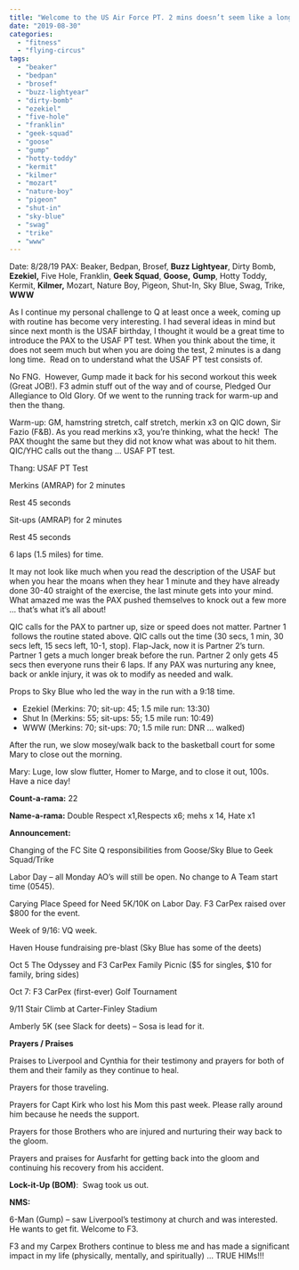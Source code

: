 ```yaml
---
title: "Welcome to the US Air Force PT. 2 mins doesn’t seem like a long time."
date: "2019-08-30"
categories: 
  - "fitness"
  - "flying-circus"
tags: 
  - "beaker"
  - "bedpan"
  - "brosef"
  - "buzz-lightyear"
  - "dirty-bomb"
  - "ezekiel"
  - "five-hole"
  - "franklin"
  - "geek-squad"
  - "goose"
  - "gump"
  - "hotty-toddy"
  - "kermit"
  - "kilmer"
  - "mozart"
  - "nature-boy"
  - "pigeon"
  - "shut-in"
  - "sky-blue"
  - "swag"
  - "trike"
  - "www"
---
```


Date: 8/28/19 PAX: Beaker, Bedpan, Brosef, **Buzz Lightyear**, Dirty Bomb, **Ezekiel,** Five Hole, Franklin, **Geek Squad**, **Goose,** **Gump**, Hotty Toddy, Kermit, **Kilmer,** Mozart, Nature Boy, Pigeon, Shut-In, Sky Blue, Swag, Trike, **WWW**

As I continue my personal challenge to Q at least once a week, coming up with routine has become very interesting. I had several ideas in mind but since next month is the USAF birthday, I thought it would be a great time to introduce the PAX to the USAF PT test. When you think about the time, it does not seem much but when you are doing the test, 2 minutes is a dang long time.  Read on to understand what the USAF PT test consists of.

No FNG.  However, Gump made it back for his second workout this week (Great JOB!). F3 admin stuff out of the way and of course, Pledged Our Allegiance to Old Glory. Of we went to the running track for warm-up and then the thang.

Warm-up: GM, hamstring stretch, calf stretch, merkin x3 on QIC down, Sir Fazio (F&B). As you read merkins x3, you’re thinking, what the heck!  The PAX thought the same but they did not know what was about to hit them. QIC/YHC calls out the thang … USAF PT test.

Thang: USAF PT Test

Merkins (AMRAP) for 2 minutes

Rest 45 seconds

Sit-ups (AMRAP) for 2 minutes

Rest 45 seconds

6 laps (1.5 miles) for time.

It may not look like much when you read the description of the USAF but when you hear the moans when they hear 1 minute and they have already done 30-40 straight of the exercise, the last minute gets into your mind. What amazed me was the PAX pushed themselves to knock out a few more … that’s what it’s all about!

QIC calls for the PAX to partner up, size or speed does not matter. Partner 1  follows the routine stated above. QIC calls out the time (30 secs, 1 min, 30 secs left, 15 secs left, 10-1, stop). Flap-Jack, now it is Partner 2’s turn. Partner 1 gets a much longer break before the run. Partner 2 only gets 45 secs then everyone runs their 6 laps. If any PAX was nurturing any knee, back or ankle injury, it was ok to modify as needed and walk.

Props to Sky Blue who led the way in the run with a 9:18 time.

- Ezekiel (Merkins: 70; sit-up: 45; 1.5 mile run: 13:30)
- Shut In (Merkins: 55; sit-ups: 55; 1.5 mile run: 10:49)
- WWW (Merkins: 70; sit-ups: 70; 1.5 mile run: DNR ... walked)

After the run, we slow mosey/walk back to the basketball court for some Mary to close out the morning.

Mary: Luge, low slow flutter, Homer to Marge, and to close it out, 100s.  Have a nice day!

**Count-a-rama:** 22

**Name-a-rama:** Double Respect x1,Respects x6; mehs x 14, Hate x1

**Announcement:**

Changing of the FC Site Q responsibilities from Goose/Sky Blue to Geek Squad/Trike

Labor Day – all Monday AO’s will still be open. No change to A Team start time (0545).

Carying Place Speed for Need 5K/10K on Labor Day. F3 CarPex raised over $800 for the event.

Week of 9/16: VQ week.

Haven House fundraising pre-blast (Sky Blue has some of the deets)

Oct 5 The Odyssey and F3 CarPex Family Picnic ($5 for singles, $10 for family, bring sides)

Oct 7: F3 CarPex (first-ever) Golf Tournament

9/11 Stair Climb at Carter-Finley Stadium

Amberly 5K (see Slack for deets) – Sosa is lead for it.

**Prayers / Praises**

Praises to Liverpool and Cynthia for their testimony and prayers for both of them and their family as they continue to heal.

Prayers for those traveling.

Prayers for Capt Kirk who lost his Mom this past week. Please rally around him because he needs the support.

Prayers for those Brothers who are injured and nurturing their way back to the gloom.

Prayers and praises for Ausfarht for getting back into the gloom and continuing his recovery from his accident.

**Lock-it-Up (BOM)**:  Swag took us out.

**NMS:**

6-Man (Gump) – saw Liverpool’s testimony at church and was interested. He wants to get fit. Welcome to F3.

F3 and my Carpex Brothers continue to bless me and has made a significant impact in my life (physically, mentally, and spiritually) … TRUE HIMs!!!
